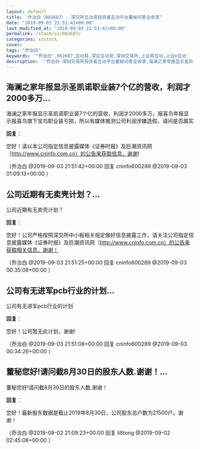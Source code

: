 ```yaml
---
layout: default
title: '乔治白（002687）- 深交所互动易投资者互动平台董秘问答全收录'
date: "2019-09-03 21:51:42+00:00"
last_modified_at: "2019-09-03 21:51:42+00:00"
permalink: /stock/sz/002687/
categories: szstock
cover: 
tags: "乔治白"
keywords: '"乔治白",002687,互动易,深证互动易,深圳交易所,上证易互动,上证e互动'
description: '"乔治白-深圳交易所投资者互动平台董秘问答全收录,海澜之家年报显示圣凯诺职业装7个亿的营收，利润才2000多万，报喜鸟年报显示报喜鸟旗下宝鸟职业装亏损，所以有媒体推测公司利润涉嫌造假，请问是否属实"'
---
```


## 海澜之家年报显示圣凯诺职业装7个亿的营收，利润才2000多万...

海澜之家年报显示圣凯诺职业装7个亿的营收，利润才2000多万，报喜鸟年报显示报喜鸟旗下宝鸟职业装亏损，所以有媒体推测公司利润涉嫌造假，请问是否属实

**回复**：

您好！请以本公司指定信息披露媒体《证券时报》及巨潮资讯网（http://www.cninfo.com.cn）的公告来获取信息，谢谢! 

（乔治白  @2019-09-03 21:51:42+00:00 回复 cninfo600289  @2019-09-03 01:09:13+00:00 ）

## 公司近期有无卖壳计划？...

公司近期有无卖壳计划？

**回复**：

您好！公司严格按照深交所中小板相关规定做好信息披露工作，请关注公司指定信息披露媒体《证券时报》及巨潮资讯网（http://www.cninfo.com.cn）的公告来获取相关信息，谢谢！ 

（乔治白  @2019-09-03 21:51:25+00:00 回复 cninfo600289  @2019-09-03 00:35:08+00:00 ）

## 公司有无进军pcb行业的计划...

公司有无进军pcb行业的计划

**回复**：

您好！公司暂无此计划，谢谢! 

（乔治白  @2019-09-03 21:51:08+00:00 回复 cninfo600289  @2019-09-03 00:34:26+00:00 ）

## 董秘您好!请问截8月30日的股东人数.谢谢！...

董秘您好!请问截8月30日的股东人数.谢谢！

**回复**：

您好！最新股东数据是截止2019年8月30日，公司股东总户数为21500户。谢谢！ 

（乔治白  @2019-09-02 21:09:23+00:00 回复 li8tong  @2019-09-02 02:45:08+00:00 ）

